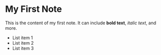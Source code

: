 
# My First Note

This is the content of my first note. It can include **bold text**, *italic text*, and more.

- List item 1
- List item 2
- List item 3
